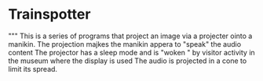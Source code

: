 # Trainspotter
""" This is a series of programs that project an image via a projecter ointo a manikin. The projection majkes the manikin appera to "speak" the audio content
The projector has a sleep mode and is "woken " by visitor activity in the museum where the display is used
The audio is projected in a cone to limit its spread.
